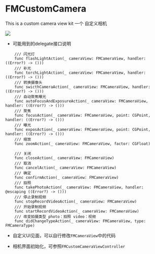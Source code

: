 # FMCustomCamera
This is a custom camera view kit
一个 自定义相机

![](https://upload-images.jianshu.io/upload_images/2149459-f5971159418b0af6.png?imageMogr2/auto-orient/strip%7CimageView2/2/w/1240)

- 可能用到的delegate接口说明
```
	/// 闪光灯
    func flashLightAction(_ cameraView: FMCameraView, handler: ((Error?) -> ()))
    /// 补光
    func torchLightAction(_ cameraView: FMCameraView, handler: ((Error?) -> ()))
    /// 转换摄像头
    func swicthCameraAction(_ cameraView: FMCameraView, handler: ((Error?) -> ()))
    /// 自动聚焦曝光
    func autoFocusAndExposureAction(_ cameraView: FMCameraView, handler: ((Error?) -> ()))
    /// 聚焦
    func focusAction(_ cameraView: FMCameraView, point: CGPoint, handler: ((Error?) -> ()))
    /// 曝光
    func exposAction(_ cameraView: FMCameraView, point: CGPoint, handler: ((Error?) -> ()))
    /// 缩放
    func zoomAction(_ cameraView: FMCameraView, factor: CGFloat)

    /// 关闭
    func closeAction(_ cameraView: FMCameraView)
    /// 取消
    func cancelAction(_ cameraView: FMCameraView)
    /// 确定
    func confirmAction(_ cameraView: FMCameraView)
    /// 拍照
    func takePhotoAction(_ cameraView: FMCameraView, handler: @escaping ((Error?) -> ()))
    /// 停止录制视频
    func stopRecordVideoAction(_ cameraView: FMCameraView)
    /// 开始录制视频
    func startRecordVideoAction(_ cameraView: FMCameraView)
    /// 改变拍摄类型 photo：拍照 video：视频
    func didChangeTypeAction(_ cameraView: FMCameraView, type: FMCameraType)
```

- 自定义UI见面，可以自行修改`FMCameraView`中的代码

- 相机界面初始化，可参照`FMCustomCameraViewController`
